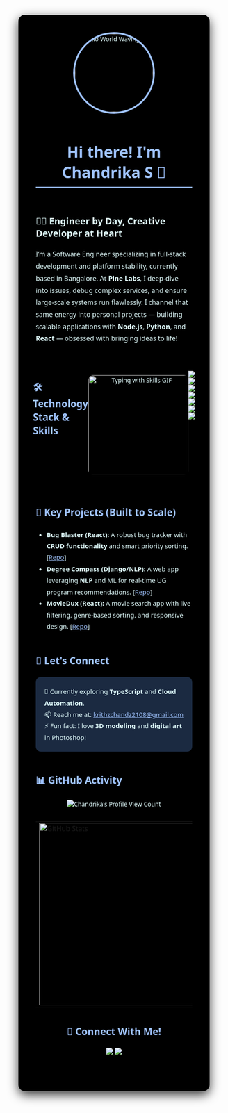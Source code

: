 <div style="background-color: #000; color: #E0FBFC; padding: 40px; border-radius: 15px; box-shadow: 0 8px 25px rgba(0, 0, 0, 0.8); font-family: 'Segoe UI', Tahoma, Geneva, Verdana, sans-serif;margin: 2rem; max-width: 500px">

  <!-- Profile GIF -->
  <div align="center">
    <img 
      src="https://raw.githubusercontent.com/Chandu-my-project/Chandu-my-project/main/asset/HELLO%20WORLD%20girl.gif" 
      alt="Hello World Waving GIF" 
      width="auto" 
      height="180"
      style="border-radius: 50%; border: 4px solid #A0C4FF; margin-bottom: 15px;"
    />
    <h1 style="color: #A0C4FF; font-size: 2.5em; border-bottom: 2px solid #A0C4FF; padding-bottom: 10px; display: inline-block;">
      Hi there! I'm Chandrika S 👋
    </h1>
  </div>

  <!-- Bio -->
  <div style="max-width: 800px; margin: 40px auto; text-align: left;">
    <h3 style="color: #E0FBFC; font-size: 1.5em;">👩‍💻 Engineer by Day, Creative Developer at Heart</h3>
    <p style="font-size: 1.1em; line-height: 1.8;">
      I’m a Software Engineer specializing in full-stack development and platform stability, currently based in Bangalore. 
      At <b>Pine Labs</b>, I deep-dive into issues, debug complex services, and ensure large-scale systems run flawlessly.  
      I channel that same energy into personal projects — building scalable applications with <b>Node.js</b>, <b>Python</b>, and <b>React</b> — obsessed with bringing ideas to life!
    </p>
  </div>

  <!-- Skills -->
  <div style="max-width: 800px; margin: 50px auto; text-align: left;display: flex; justify-content: center;">
    <h3 style="color: #A0C4FF; font-size: 1.6em;">🛠️ Technology Stack & Skills</h3>
    <div align="center">
      <img 
        src="https://raw.githubusercontent.com/Chandu-my-project/Chandu-my-project/main/asset/same%20charater%20typing%20with%20skills.gif" 
        alt="Typing with Skills GIF" 
        height="230" 
        style="margin: 20px 0; border-radius: 10px;"
      />
    </div>
    <div style="text-align: center; margin-top: 10px;">
      <img src="https://img.shields.io/badge/JavaScript-F7DF1E?style=for-the-badge&logo=javascript&logoColor=black"/>
      <img src="https://img.shields.io/badge/Node.js-339933?style=for-the-badge&logo=nodedotjs&logoColor=white"/>
      <img src="https://img.shields.io/badge/React-61DAFB?style=for-the-badge&logo=react&logoColor=black"/>
      <img src="https://img.shields.io/badge/Python-3776AB?style=for-the-badge&logo=python&logoColor=white"/>
      <img src="https://img.shields.io/badge/MySQL-4479A1?style=for-the-badge&logo=mysql&logoColor=white"/>
      <img src="https://img.shields.io/badge/AWS-232F3E?style=for-the-badge&logo=amazon-aws&logoColor=white"/>
      <img src="https://img.shields.io/badge/Docker-2496ED?style=for-the-badge&logo=docker&logoColor=white"/>
    </div>
  </div>

  <!-- Projects -->
  <div style="max-width: 800px; margin: 50px auto; text-align: left;">
    <h3 style="color: #A0C4FF; font-size: 1.6em;">🚀 Key Projects (Built to Scale)</h3>
    <ul style="list-style: disc; padding-left: 25px; line-height: 1.8; font-size: 1.05em;">
      <li><b>Bug Blaster (React):</b> A robust bug tracker with <b>CRUD functionality</b> and smart priority sorting. [<a href="YOUR_BUGBLASTER_REPO_LINK" style="color: #A0C4FF;">Repo</a>]</li>
      <li><b>Degree Compass (Django/NLP):</b> A web app leveraging <b>NLP</b> and ML for real-time UG program recommendations. [<a href="YOUR_DJANGO_PROJECT_LINK" style="color: #A0C4FF;">Repo</a>]</li>
      <li><b>MovieDux (React):</b> A movie search app with live filtering, genre-based sorting, and responsive design. [<a href="YOUR_MOVIEDUX_REPO_LINK" style="color: #A0C4FF;">Repo</a>]</li>
    </ul>
  </div>

  <!-- Connect -->
  <div style="max-width: 800px; margin: 50px auto; text-align: left;">
    <h3 style="color: #A0C4FF; font-size: 1.6em;">💬 Let's Connect</h3>
    <div style="background-color: #1B2A41; padding: 20px; border-radius: 12px;">
      <ul style="list-style: none; padding-left: 0; margin: 0; font-size: 1.05em; line-height: 1.8;">
        <li>🔭 Currently exploring <b>TypeScript</b> and <b>Cloud Automation</b>.</li>
        <li>📫 Reach me at: <a href="mailto:krithzchandz2108@gmail.com" style="color: #A0C4FF;">krithzchandz2108@gmail.com</a></li>
        <li>⚡ Fun fact: I love <b>3D modeling</b> and <b>digital art</b> in Photoshop!</li>
      </ul>
    </div>
  </div>

  <!-- GitHub Stats -->
<h3 style="color: #A0C4FF; font-size: 1.6em; margin-top: 30px;">📊 GitHub Activity</h3>

<p align="center" style="margin-top: 20px;">
  <img src="https://komarev.com/ghpvc/?username=Chandu-my-project&label=Profile+Views&color=A0C4FF&style=flat-square" 
       alt="Chandrika's Profile View Count" 
       style="margin-bottom: 15px;"/>
</p>

<!-- Side-by-side layout for stats -->
<div align="center">
  <table>
    <tr>
      <td>
        <img src="https://github-readme-stats.vercel.app/api?username=Chandu-my-project&show_icons=true&theme=dark&include_all_commits=true&count_private=true&hide_border=true&title_color=A0C4FF&icon_color=A0C4FF&bg_color=0D1B2A&text_color=FFFFFF&rank_icon=github" 
             alt="GitHub Stats" 
             width="420"/>
      </td>
      <td>
        <img src="https://github-readme-stats.vercel.app/api/top-langs/?username=Chandu-my-project&layout=compact&langs_count=6&theme=dark&hide_border=true&title_color=A0C4FF&icon_color=A0C4FF&bg_color=0D1B2A&text_color=FFFFFF" 
             alt="Top Languages" 
             width="320"/>
      </td>
    </tr>
  </table>
</div>

  <!-- Social -->
  <div style="max-width: 800px; margin: 40px auto; text-align: center;">
    <h3 style="color: #A0C4FF; font-size: 1.6em;">🔗 Connect With Me!</h3>
    <p>
      <a href="https://www.linkedin.com/in/chandrika-s" target="_blank">
        <img src="https://img.shields.io/badge/LinkedIn-0077B5?style=for-the-badge&logo=linkedin&logoColor=white"/>
      </a>
      <a href="YOUR_PORTFOLIO_LINK" target="_blank">
        <img src="https://img.shields.io/badge/Portfolio-FF6C37?style=for-the-badge&logo=netlify&logoColor=white"/>
      </a>
    </p>
  </div>
</div>
